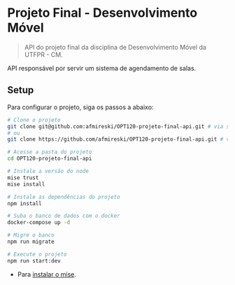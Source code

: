 # Projeto Final - Desenvolvimento Móvel

> API do projeto final da disciplina de Desenvolvimento Móvel da UTFPR - CM. 

API responsável por servir um sistema de agendamento de salas.

## Setup

Para configurar o projeto, siga os passos a abaixo:
```bash
# Clone o projeto
git clone git@github.com:afmireski/OPT120-projeto-final-api.git # via ssh
# ou
git clone https://github.com/afmireski/OPT120-projeto-final-api.git # via https

# Acesse a pasta do projeto
cd OPT120-projeto-final-api

# Instale a versão do node
mise trust
mise install

# Instale as dependências do projeto
npm install

# Suba o banco de dados com o docker
docker-compose up -d

# Migre o banco
npm run migrate

# Execute o projeto
npm run start:dev
```
- Para [instalar o mise](https://mise.jdx.dev).
